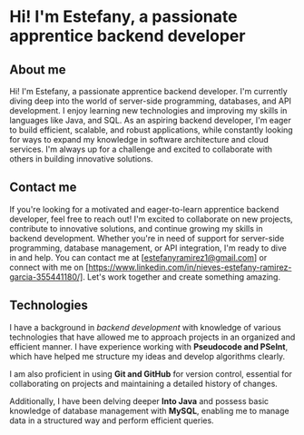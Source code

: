 # Hi! I'm Estefany, a passionate apprentice backend developer

## About me

Hi! I'm Estefany, a passionate apprentice backend developer. I'm currently diving deep into the world of server-side programming, databases, and API development. I enjoy learning new technologies and improving my skills in languages like Java, and SQL. As an aspiring backend developer, I'm eager to build efficient, scalable, and robust applications, while constantly looking for ways to expand my knowledge in software architecture and cloud services. I'm always up for a challenge and excited to collaborate with others in building innovative solutions.

## Contact me

If you're looking for a motivated and eager-to-learn apprentice backend developer, feel free to reach out! I'm excited to collaborate on new projects, contribute to innovative solutions, and continue growing my skills in backend development. Whether you're in need of support for server-side programming, database management, or API integration, I'm ready to dive in and help. You can contact me at [estefanyramirez1@gmail.com] or connect with me on [https://www.linkedin.com/in/nieves-estefany-ramirez-garcia-355441180/]. Let's work together and create something amazing.

## Technologies

I have a background in *backend development* with knowledge of various technologies that have allowed me to approach projects in an organized and efficient manner. I have experience working with **Pseudocode and PSeInt**, which have helped me structure my ideas and develop algorithms clearly.

 I am also proficient in using **Git and GitHub** for version control, essential for collaborating on projects and maintaining a detailed history of changes.

 Additionally, I have been delving deeper **Into Java** and possess basic knowledge of database management with **MySQL**, enabling me to manage data in a structured way and perform efficient queries.
